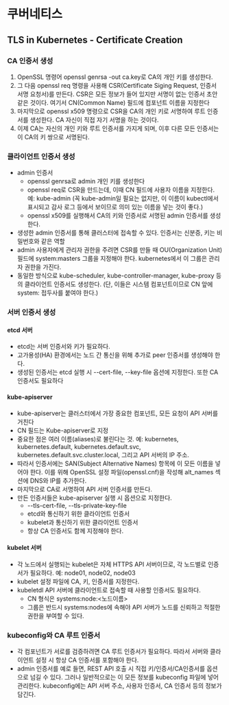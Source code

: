 # 쿠버네티스

## TLS in Kubernetes - Certificate Creation

### CA 인증서 생성
1. OpenSSL 명령어 openssl genrsa -out ca.key로 CA의 개인 키를 생성한다.
2. 그 다음 openssl req 명령을 사용해 CSR(Certificate Siging Request, 인증서 서명 요청서)를 만든다. CSR은 모든 정보가 들어 있지만 서명이 없는 인증서 초안 같은 것이다. 여기서 CN(Common Name) 필드에 컴포넌트 이름을 지정한다
3. 마지막으로 openssl x509 명령으로 CSR을 CA의 개인 키로 서명하여 루트 인증서를 생성한다. CA 자신이 직접 자기 서명을 하는 것이다.
4. 이제 CA는 자신의 개인 키와 루트 인증서를 가지게 되며, 이후 다른 모든 인증서는 이 CA의 키 쌍으로 서명된다.

### 클라이언트 인증서 생성
- admin 인증서
  - openssl genrsa로 admin 개인 키를 생성한다
  - openssl req로 CSR을 만드는데, 이때 CN 필드에 사용자 이름을 지정한다. 예: kube-admin (꼭 kube-admin일 필요는 없지만, 이 이름이 kubectl에서 표시되고 감사 로그 등에서 보이므로 의미 있는 이름을 넣는 것이 좋다.)
  - openssl x509를 실행해서 CA의 키와 인증서로 서명된 admin 인증서를 생성한다.
- 생성한 admin 인증서를 통해 클러스터에 접속할 수 있다. 인증서는 신분증, 키는 비밀번호와 같은 역할
- admin 사용자에게 관리자 권한을 주려면 CSR를 만들 때 OU(Organization Unit)필드에 system:masters 그룹을 지정해야 한다. kubernetes에서 이 그룹은 관리자 권한을 가진다.
- 동일한 방식으로 kube-scheduler, kube-controller-manager, kube-proxy 등의 클라이언트 인증서도 생성한다. (단, 이들은 시스템 컴포넌트이므로 CN 앞에 system: 접두사를 붙여야 한다.)

### 서버 인증서 생성

#### etcd 서버
- etcd는 서버 인증서와 키가 필요하다.
- 고가용성(HA) 환경에서는 노드 간 통신을 위해 추가로 peer 인증서를 생성해야 한다.
- 생성된 인증서는 etcd 실행 시 --cert-file, --key-file 옵션에 지정한다. 또한 CA 인증서도 필요하다

#### kube-apiserver
- kube-apiserver는 클러스터에서 가장 중요한 컴포넌트, 모든 요청이 API 서버를 거친다
- CN 필드는 Kube-apiserver로 지정
- 중요한 점은 여러 이름(aliases)로 불린다는 것. 예: kubernetes, kubernetes.default, kubernetes.default.svc, kubernetes.default.svc.cluster.local, 그리고 API 서버의 IP 주소.
- 따라서 인증서에는 SAN(Subject Alternative Names) 항목에 이 모든 이름을 넣어야 한다. 이를 위해 OpenSSL 설정 파일(openssl.cnf)을 작성해 alt_names 섹션에 DNS와 IP를 추가한다.
-	마지막으로 CA로 서명하여 API 서버 인증서를 만든다.
- 만든 인증서들은 kube-apiserver 실행 시 옵션으로 지정한다.
  - --tls-cert-file, --tls-private-key-file
  -	etcd와 통신하기 위한 클라이언트 인증서
  -	kubelet과 통신하기 위한 클라이언트 인증서
  -	항상 CA 인증서도 함께 지정해야 한다.

#### kubelet 서버
- 각 노드에서 실행되는 kubelet은 자체 HTTPS API 서버이므로, 각 노드별로 인증서가 필요하다. 예: node01, node02, node03
- kubelet 설정 파일에 CA, 키, 인증서를 지정한다.
- kubeletdl API 서버에 클라이언트로 접속할 때 사용할 인증서도 필요하다.
  - CN 형식은 systems:node:<노드이름>
  - 그룹은 반드시 systems:nodes에 속해야 API 서버가 노드를 신뢰하고 적절한 권한을 부여할 수 있다.

### kubeconfig와 CA 루트 인증서
- 각 컴포넌트가 서로를 검증하려면 CA 루트 인증서가 필요하다. 따라서 서버와 클라이언트 설정 시 항상 CA 인증서를 포함해야 한다.
- admin 인증서를 예로 들면, REST API 호출 시 직접 키/인증서/CA인증서를 옵션으로 넘길 수 있다. 그러나 일반적으로는 이 모든 정보를 kubeconfig 파일에 넣어 관리한다. kubeconfig에는 API 서버 주소, 사용자 인증서, CA 인증서 등의 정보가 담긴다.